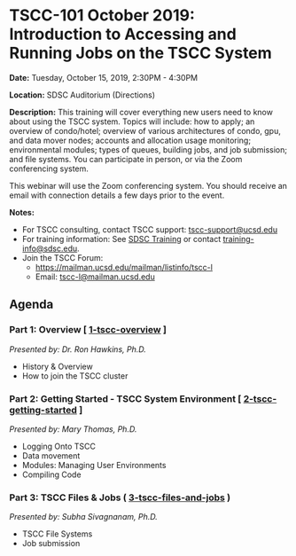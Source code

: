 # TSCC-101 October 2019: Introduction to Accessing and Running Jobs on the TSCC System

**Date:**        Tuesday, October 15, 2019, 2:30PM - 4:30PM

**Location:**    SDSC Auditorium (Directions)

**Description:** 
This training will cover everything new users need to know about using the TSCC system. Topics will include: how to apply; an overview of condo/hotel; overview of various architectures of condo, gpu, and data mover nodes; accounts and allocation usage monitoring; environmental modules; types of queues, building jobs, and job submission; and file systems. You can participate in person, or via the Zoom conferencing system.

This webinar will use the Zoom conferencing system. You should receive an email with connection details a few days prior to the event. 

**Notes:**  
* For TSCC consulting, contact TSCC support: tscc-support@ucsd.edu
* For training information: See [SDSC Training](https://www.sdsc.edu/education_and_training/training.html) or contact  training-info@sdsc.edu.
* Join the TSCC Forum:  
     * https://mailman.ucsd.edu/mailman/listinfo/tscc-l 
     * Email: tscc-l@mailman.ucsd.edu

## Agenda
### Part 1: Overview  [ [1-tscc-overview](https://github.com/sdsc-hpc-training/tscc-tutorials/tree/master/tscc-101-Oct19/1-tscc-overview) ]
_Presented by: Dr. Ron Hawkins, Ph.D._
* History & Overview  
* How to join the TSCC cluster

### Part 2: Getting Started - TSCC System Environment [ [2-tscc-getting-started](https://github.com/sdsc-hpc-training/tscc-tutorials/tree/master/tscc-101-Oct19/2-tscc-getting-started) ]
_Presented by: Mary Thomas, Ph.D._  
* Logging Onto TSCC
* Data movement
* Modules: Managing User Environments
* Compiling Code

### Part 3: TSCC Files & Jobs  ( [3-tscc-files-and-jobs](3-tscc-files-and-jobs) )
_Presented by: Subha Sivagnanam, Ph.D._
* TSCC File Systems
* Job submission

